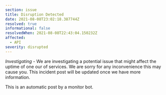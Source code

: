 ```yaml
---
section: issue
title: Disruption Detected
date: 2021-08-08T23:02:18.387744Z
resolved: true
informational: false
resolvedWhen: 2021-08-08T22:43:04.150232Z
affected:
  - API
severity: disrupted
---
```

*Investigating* - We are investigating a potential issue that might affect the uptime of one our of services. We are sorry for any inconvenience this may cause you. This incident post will be updated once we have more information.

This is an automatic post by a monitor bot.
        
